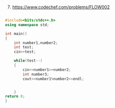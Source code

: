 7. https://www.codechef.com/problems/FLOW002

```cpp

#include<bits/stdc++.h>
using namespace std;

int main()
{
    int number1,number2;
	int test;
    cin>>test;

    while(test--)
    {
        cin>>number1>>number2;
        int number3;
        cout<<number1%number2<<endl;


    }
return 0;
}   
```
